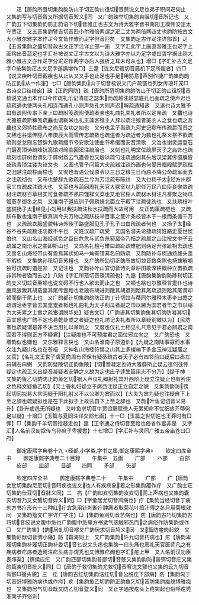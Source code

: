 <!-- { "loadSidebar": true } -->
　　疋【唐韵所菹切集韵韵防山于切正韵山徂切音蔬说文足也弟子职问疋何止　又集韵写与切音胥又所据切音絮义同　又广韵疎举切集韵爽阻切音所记也　又广韵五下切集韵韵防正韵语下切音雅正也古文为诗大雅字晋书南阳王模传安定太守贾疋　又五音集韵譬吉切音匹小尔雅倍两谓之疋二丈为两倍两四丈也韵防按古文大小雅尔雅字本作疋今文皆作雅而疋字但音匹矣　又集韵足古作疋注详部首】疋【五音集韵之盛切音政古文正字注详止部一画　又字汇此字上画直音雅正也疋字上画钩出音蔬足也字汇补按说文疋字古文以为诗大雅字亦以为足字或曰胥字据此则大雅小雅古文亦作疋字分疋疋作两字亦后人强析之耳未可从也】增□【字汇补古文足字○按集韵疋古文足字遂譌增作□】三疌【说文尼辄切音聂机下足所履者】四□【说文疾叶切音截疾也从止从又又手也止足也手足用防意声别作捷广韵集韵韵防正韵从宀作寁】七□【唐韵集韵山于切音梳说文门户疏窗也列女传琅玕笼□古诗交□结绮囱】疎【正韵同防】疏【唐韵所菹切集韵韵防山于切正韵山徂切音梳说文通也本作□今作疏礼乐记清庙之瑟朱而疏越注越瑟底孔也画疏之使声迟也疏疏通也使两头孔相连而通孔小则声急孔大则声迟解疏通知逺　又逺也诗大雅予曰有疏附传率下亲上曰疏附笺疏附使疏者亲也礼曲礼夫礼者所以定亲疏　又麤也诗大雅彼疏斯粺笺疏麤也谓粝米也礼玉藻客飱主人辞以疏注飱者美主人之食也疏之言麤也又郊特牲疏布之尚反女功之始也　又分也孟子禹疏九河史记黥布传疏爵而贵之　又稀也谷梁传隠八年庚辰大雨雪传志疏数也疏逺者为疏近者为数也礼祭义祭不欲疏疏则怠怠则忘楚辞九歌疏缓节兮安歌注使曲节希缓而安音清歌　又治也谢灵运登石门最髙顶诗疏峰抗高馆对岭临回溪注疏治也　又刻也礼明堂位疏屏天子之庙饰也疏疏刻也屏树也谓刻于屏树爲云气蛊兽也又殷以疏勺注疏通刻其头后汉梁冀传窗牖皆绮疏青琐注镂为绮文也　又画也管子问篇大夫疏器注疏饰画也何晏景福殿赋罗疏柱之汨越注疏柱画柱也　又彻也晋语公伐原令以三日之粮三日而原不降公命疏军而去之注疏彻也　又布也楚辞九歌疏石兰兮为芳注疏布陈也　又大也扬子太经方州郡家三位疏成注疏大也　又菜也与蔬同周礼天官大冢宰以九职任万民八曰臣妾聚敛疏材注疏材百草根实可食者疏不熟曰馑释文菜也又地官稍人疏材木材注凡畜聚之物瓜瓠葵芋御冬之具　又淮南子道应训子佩疏揖北面立于殿下注疏徒跣也　又扶疏枝叶盛貌扬子太经见小勿用以我扶疏注秋水扶疏而大故可用　又正韵渠疏杷也　又疏跃布散也淮南子俶真训今夫万物之疏跃枝举百事之茎叶条枝皆本于一根而条循千万也　又疏疏衣服盛貌韩诗外传子路盛服见孔子孔子曰由疏疏者何也　又扬子太经谷不谷失疏数注防数不平也　又姓汉疏广疏受　又国名潜夫论捿疏猗姓路史夏世侯伯也　又山名山海经贰负之臣曰危危与贰负杀窫窳帝乃梏之疏属之山注按文中子云疏属之南汾水之曲即斯山也　又鸟名礼檀弓雉曰疏趾疏雉肥则两足开张趾相去疏也　又兽名山海经带山有兽焉其状如马一角有错其名曰防疏　又韵防补与梳通扬雄头蓬不暇梳　又集韵孙租切音苏粗也　又广韵所助切正韵所故切竝音数条陈也扬雄解嘲独可抗疏时道是非　又记注也　又韵补叶山宜切音诗刘章耕田歌深耕穊种立苗欲疏非其种者锄而去之】八防【字汇所葅切音疎清疏也】九疐【唐韵集韵韵防陟利切正韵支义切竝音至顿也说文碍不行也人欲去而止之也　又顿也跲也尔雅释言疐仆也诗豳风狼跋其胡载疐其尾传疐跲也老狼有胡进则躐其胡退则跲其尾疏退则跲其尾谓却顿而倒于尾上也　又广韵都计切集韵韵防正韵丁计切竝与蔕同尔雅释木枣李曰疐之疏谓治枣李皆去其疐疐者柢也礼曲礼为天子削瓜者副之巾以絺为国君者华之巾以绤为大夫累之士疐之疏疐谓脱华处】疑古文□【广韵语其切集韵鱼其切韵防凝其切音宜惑也广韵不定也易乾卦或之者疑之也礼坊记夫礼者所以章疑别微以为】【民坊者也疏疑谓是非不决当用礼以章明之　又度也仪礼士相见礼凡燕见于君必辨君之南面若不得则正方不疑君】【注疑度也不可预度君之面位邪立向之　又广韵恐也　又増韵似也嫌也　又尔雅释言戾也　又山名淮南子原道训】【九疑之南陆事寡而水事众注九疑山名也在苍梧　又神名山海经符惕之山其上多椶柟下多金玉神江疑居之　又官】【名礼文王世子虞夏商周有师保有疑丞疏古者天子必有四邻前曰疑后曰丞左曰辅右曰弼　又韵防疑陵切正韵鱼陵】【切音凝定也诗大雅靡所止疑云徂何往传疑定也疏正义曰疑音凝疑者安静之义故为定也庄子逹生篇用志不分乃】【疑于神　又集韵鱼乙切韵防正韵鱼乞切银入声仪礼郷射礼宾升西阶上疑立注疑止也有矜庄之色释文疑鱼乙切】【又士昏礼妇疑立于席西注疑正立自定之貌　又集韵韵防偶起切同拟易大言阴疑于阳礼射义不以公卿为宾而以】【大夫为宾为疑也注疑自下上至之辞也疏疑拟也是在下此拟于上故云自下上至之辞也　又韵叶鱼记切音义易升】【卦升虚邑无所疑也　又叶鱼求切音牛贾谊鵩赋徳人无累知命不忧细故芥蔕何足以疑】十增□【玉篇与夏同注详夊部七画】十一□【玉篇之世切姓也王莽时有□恽】□【集韵千羊切音抢趍走也】疐【正字通之侍切音至跲也俗省作疐非是　又字汇人名前汉匈奴传乌孙庶子卑援疐】十七增□【字汇补与灵同广雅五帝庙苍曰□府】

　　御定康熙字典卷十九
<经部,小学类,字书之属,御定康熙字典>
　　钦定四库全书
　　御定康熙字典卷二十目録
　　午集中　五画
　　广部
　　癶部
　　白部
　　皮部
　　皿部
　　目部　　四同
　　矛部
　　矢部





　　钦定四库全书
　　御定康熙字典卷二十
　　午集中
　　疒部
　　疒【唐韵女戹切集韵尼厄切音眲疾也说文也人有疾病象着之形集韵籀作疔　又广韵士荘切集韵仕荘切音牀义同】二　疓【广韵如亥切集韵汝亥切荋上声病也又集韵囊亥切音乃又女蟹切音妳义同】□【字彚居尤切音鸠病也】疔【集韵当经切音丁病创方书疔形有十三种红疔宜急用针刺断疔肿痛者取菊花叶捣汁傅之冬月用菊根效同　又集韵籀文疒字详疒字注】□【集韵鱼刈切音艺病也】防【唐韵古巧切集韵吉巧切音绞说文腹中急也广韵腹中急痛方书濊气感触邪热而之病俗作防集韵或作□　又广韵集】【韵居虬切音樛又广韵居求切音鸠义同　又篇防瘤肉起貌　又集韵尼猷切音惆小痛】防【篇海同上　又广韵集韵许九切音朽病也】疕【唐韵卑履切集韵补履切正韵补委切音匕说文头疡也集韵一曰头痛也周礼天官医师凡之有疾病者疕疡者造焉注疕头疡亦谓秃也又博雅疕痂也字汇疮上甲　又人名前汉功臣表煇渠】【慎侯应疕　又广韵匹鄙切集韵普鄙切音噽又集韵韵防普弭切音庀又集韵篇夷切音批义同】□【唐韵于救切集韵尤救切音宥说文颤也又集韵云九切音有颤□揺头貌】三　疘【唐韵古红切集韵沽红切音公脱疘下部病】防【集韵匈于切音訏博雅防病也或作疞】疙【集韵鱼乙切韵防正韵鱼乞切音防集韵痴貌博雅痴也　又集韵居气切音既又防乙切音暨义同　又正字通按疙头上疮突起也俗呼疙秃淮南子齐俗训】

